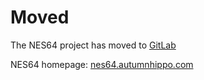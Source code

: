 # Moved

The NES64 project has moved to [GitLab](https://gitlab.com/nes64/NES64)

NES64 homepage: [nes64.autumnhippo.com](https://nes64.autumnhippo.com)

